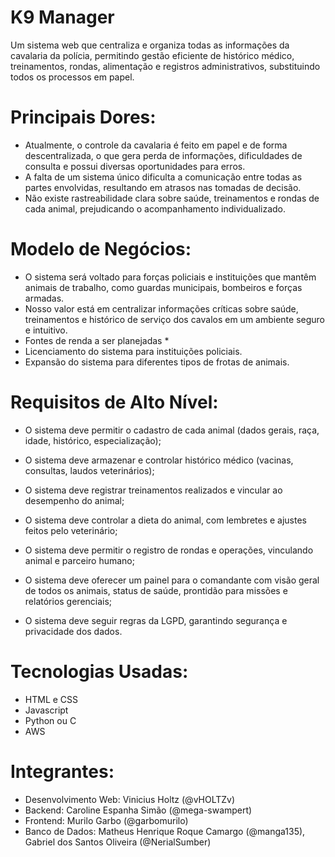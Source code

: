 # K9 Manager

Um sistema web que centraliza e organiza todas as informações da cavalaria da polícia, permitindo gestão eficiente de histórico médico, treinamentos, rondas, alimentação e registros administrativos, substituindo todos os processos em papel.

# Principais Dores:
- Atualmente, o controle da cavalaria é feito em papel e de forma descentralizada, o que gera perda de informações, dificuldades de consulta e possui diversas oportunidades para erros.  
- A falta de um sistema único dificulta a comunicação entre todas as partes envolvidas, resultando em atrasos nas tomadas de decisão.  
- Não existe rastreabilidade clara sobre saúde, treinamentos e rondas de cada animal, prejudicando o acompanhamento individualizado. 

# Modelo de Negócios:
- O sistema será voltado para forças policiais e instituições que mantêm animais de trabalho, como guardas municipais, bombeiros e forças armadas.
- Nosso valor está em centralizar informações críticas sobre saúde, treinamentos e histórico de serviço dos cavalos em um ambiente seguro e intuitivo.
- Fontes de renda a ser planejadas *
- Licenciamento do sistema para instituições policiais.
- Expansão do sistema para diferentes tipos de frotas de animais.

# Requisitos de Alto Nível:
- O sistema deve permitir o cadastro de cada animal (dados gerais, raça, idade, histórico, especialização);

- O sistema deve armazenar e controlar histórico médico (vacinas, consultas, laudos veterinários);

- O sistema deve registrar treinamentos realizados e vincular ao desempenho do animal;

- O sistema deve controlar a dieta do animal, com lembretes e ajustes feitos pelo veterinário;

- O sistema deve permitir o registro de rondas e operações, vinculando animal e parceiro humano;

- O sistema deve oferecer um painel para o comandante com visão geral de todos os animais, status de saúde, prontidão para missões e relatórios gerenciais;

- O sistema deve seguir regras da LGPD, garantindo segurança e privacidade dos dados.

# Tecnologias Usadas: 
- HTML e CSS
- Javascript
- Python ou C
- AWS 

# Integrantes:
- Desenvolvimento Web: Vinicius Holtz (@vHOLTZv) 
- Backend: Caroline Espanha Simão (@mega-swampert)
- Frontend: Murilo Garbo (@garbomurilo)
- Banco de Dados: Matheus Henrique Roque Camargo (@manga135), Gabriel dos Santos Oliveira (@NerialSumber)
